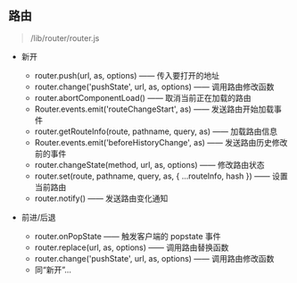 ## 路由

> /lib/router/router.js

- 新开

    - router.push(url, as, options) —— 传入要打开的地址
    - router.change('pushState', url, as, options) —— 调用路由修改函数
    - router.abortComponentLoad() —— 取消当前正在加载的路由
    - Router.events.emit('routeChangeStart', as) —— 发送路由开始加载事件
    - router.getRouteInfo(route, pathname, query, as) —— 加载路由信息
    - Router.events.emit('beforeHistoryChange', as) —— 发送路由历史修改前的事件
    - router.changeState(method, url, as, options) —— 修改路由状态
    - router.set(route, pathname, query, as, { ...routeInfo, hash }) —— 设置当前路由
    - router.notify() —— 发送路由变化通知

- 前进/后退

    - router.onPopState —— 触发客户端的 popstate 事件
    - router.replace(url, as, options) —— 调用路由替换函数
    - router.change('pushState', url, as, options) —— 调用路由修改函数
    - 同“新开”...
